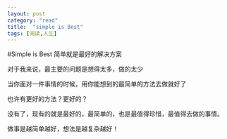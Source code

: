 ```yaml
---
layout: post
category: "read"
title:  "simple is Best"
tags: [阅读,人生]
---
```


#Simple is Best
简单就是最好的解决方案



对于我来说，最主要的问题是想得太多，做的太少

当你面对一件事情的时候，用你能想到的最简单的方法去做就好了

也许有更好的方法？更好的？

没有了，现有的就是最好的，最简单的，也是最值得珍惜，最值得去做的事情。


做事是越简单越好，想法是越复杂越好！
